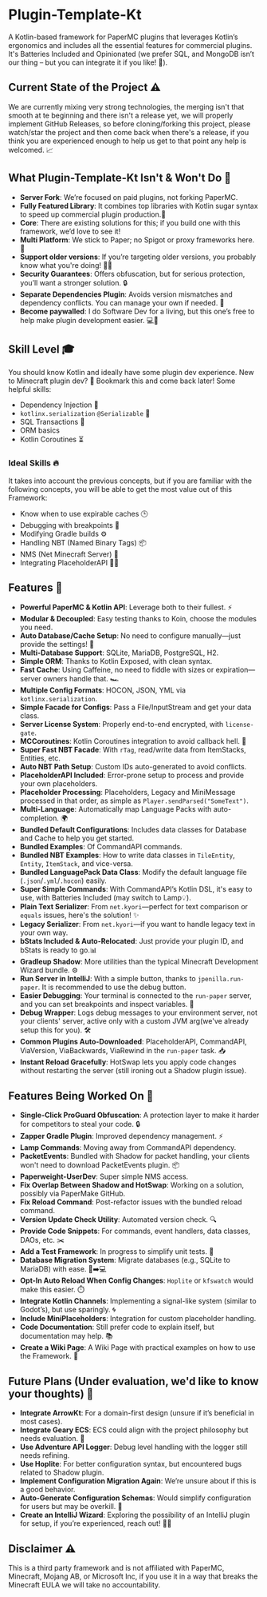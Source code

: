 # Plugin-Template-Kt

A Kotlin-based framework for PaperMC plugins that leverages Kotlin’s ergonomics and includes all the essential features for commercial plugins. It's Batteries Included and Opinionated (we prefer SQL, and MongoDB isn’t our thing – but you can integrate it if you like! 🚀).

## Current State of the Project ⚠️

We are currently mixing very strong technologies, the merging isn't that smooth at te beginning and there isn't a release yet, we will properly implement GitHub Releases, so before cloning/forking this project, please watch/star the project and then come back when there's a release, if you think you are experienced enough to help us get to that point any help is welcomed. 📈

## What Plugin-Template-Kt Isn't & Won't Do 🚫

- **Server Fork**: We’re focused on paid plugins, not forking PaperMC.
- **Fully Featured Library**: It combines top libraries with Kotlin sugar syntax to speed up commercial plugin production.🍯
- **Core**: There are existing solutions for this; if you build one with this framework, we’d love to see it!
- **Multi Platform**: We stick to Paper; no Spigot or proxy frameworks here. 🧱
- **Support older versions**: If you’re targeting older versions, you probably know what you're doing! 🧙‍♂️
- **Security Guarantees**: Offers obfuscation, but for serious protection, you’ll want a stronger solution. 🔒
- **Separate Dependencies Plugin**: Avoids version mismatches and dependency conflicts. You can manage your own if needed. 🔄
- **Become paywalled**: I do Software Dev for a living, but this one’s free to help make plugin development easier. 💻💸

## Skill Level 🎓

You should know Kotlin and ideally have some plugin dev experience. New to Minecraft plugin dev? 🌱 Bookmark this and come back later! Some helpful skills:

- Dependency Injection 🧩
- `kotlinx.serialization` `@Serializable` 📝
- SQL Transactions 💾
- ORM basics
- Kotlin Coroutines ⏳

### Ideal Skills 🔥

It takes into account the previous concepts, but if you are familiar with the following concepts, you will be able to get the most value out of this Framework:

- Know when to use expirable caches 🕒
- Debugging with breakpoints 🐞
- Modifying Gradle builds ⚙️
- Handling NBT (Named Binary Tags) 📦
- NMS (Net Minecraft Server) 📡
- Integrating PlaceholderAPI 🧩🔄

## Features 🎉

- **Powerful PaperMC & Kotlin API**: Leverage both to their fullest. ⚡
- **Modular & Decoupled**: Easy testing thanks to Koin, choose the modules you need.
- **Auto Database/Cache Setup**: No need to configure manually—just provide the settings! 💾
- **Multi-Database Support**: SQLite, MariaDB, PostgreSQL, H2.
- **Simple ORM**: Thanks to Kotlin Exposed, with clean syntax.
- **Fast Cache**: Using Caffeine, no need to fiddle with sizes or expiration—server owners handle that. 🏎️
- **Multiple Config Formats**: HOCON, JSON, YML via `kotlinx.serialization`.
- **Simple Facade for Configs**: Pass a File/InputStream and get your data class.
- **Server License System**: Properly end-to-end encrypted, with `license-gate`.
- **MCCoroutines**: Kotlin Coroutines integration to avoid callback hell. 🙌
- **Super Fast NBT Facade**: With `rTag`, read/write data from ItemStacks, Entities, etc.
- **Auto NBT Path Setup**: Custom IDs auto-generated to avoid conflicts.
- **PlaceholderAPI Included**: Error-prone setup to process and provide your own placeholders.
- **Placeholder Processing**: Placeholders, Legacy and MiniMessage processed in that order, as simple as `Player.sendParsed("SomeText")`.
- **Multi-Language**: Automatically map Language Packs with auto-completion. 🌍
- **Bundled Default Configurations**: Includes data classes for Database and Cache to help you get started.
- **Bundled Examples**: Of CommandAPI commands.
- **Bundled NBT Examples**: How to write data classes in `TileEntity`, `Entity`, `ItemStack`, and vice-versa.
- **Bundled LanguagePack Data Class**: Modify the default language file  (`.json`/`.yml`/`.hocon`) easily.
- **Super Simple Commands**: With CommandAPI’s Kotlin DSL, it's easy to use, with Batteries Included (may switch to Lamp💡).
- **Plain Text Serializer**: From `net.kyori`—perfect for text comparison or `equals` issues, here's the solution! ✨
- **Legacy Serializer**: From `net.kyori`—if you want to handle legacy text in your own way.
- **bStats Included & Auto-Relocated**: Just provide your plugin ID, and bStats is ready to go.📊
- **Gradleup Shadow**: More utilities than the typical Minecraft Development Wizard bundle. ⚙️
- **Run Server in IntelliJ**: With a simple button, thanks to `jpenilla.run-paper`. It is recommended to use the debug button.
- **Easier Debugging**: Your terminal is connected to the `run-paper` server, and you can set breakpoints and inspect variables. 🐞
- **Debug Wrapper**: Logs debug messages to your environment server, not your clients' server, active only with a custom JVM arg(we've already setup this for you). 🛠️
- **Common Plugins Auto-Downloaded**: PlaceholderAPI, CommandAPI, ViaVersion, ViaBackwards, ViaRewind in the `run-paper` task. 📥
- **Instant Reload Gracefully**: HotSwap lets you apply code changes without restarting the server (still ironing out a Shadow plugin issue).

## Features Being Worked On 🔨

- **Single-Click ProGuard Obfuscation**: A protection layer to make it harder for competitors to steal your code. 🔒
- **Zapper Gradle Plugin**: Improved dependency management. ⚡
- **Lamp Commands**: Moving away from CommandAPI dependency.
- **PacketEvents**: Bundled with Shadow for packet handling, your clients won't need to download PacketEvents plugin. 📦
- **Paperweight-UserDev**: Super simple NMS access.
- **Fix Overlap Between Shadow and HotSwap**: Working on a solution, possibly via PaperMake GitHub.
- **Fix Reload Command**: Post-refactor issues with the bundled reload command.
- **Version Update Check Utility**: Automated version check. 🔍
- **Provide Code Snippets**: For commands, event handlers, data classes, DAOs, etc. ✂️
- **Add a Test Framework**: In progress to simplify unit tests. 🧪
- **Database Migration System**: Migrate databases (e.g., SQLite to MariaDB) with ease. 💾➡️💻
- **Opt-In Auto Reload When Config Changes**: `Hoplite` or `kfswatch` would make this easier. ⏱️
- **Integrate Kotlin Channels**:  Implementing a signal-like system (similar to Godot’s), but use sparingly. 🌀
- **Include MiniPlaceholders**: Integration for custom placeholder handling.
- **Code Documentation**:  Still prefer code to explain itself, but documentation may help. 📚
- **Create a Wiki Page**: A Wiki Page with practical examples on how to use the Framework. 📖

## Future Plans (Under evaluation, we'd like to know your thoughts) 🤔


- **Integrate ArrowKt**: For a domain-first design (unsure if it’s beneficial in most cases).
- **Integrate Geary ECS**:  ECS could align with the project philosophy but needs evaluation. 🧭
- **Use Adventure API Logger**: Debug level handling with the logger still needs refining.
- **Use Hoplite**: For better configuration syntax, but encountered bugs related to Shadow plugin.
- **Implement Configuration Migration Again**: We’re unsure about if this is a good behavior.
- **Auto-Generate Configuration Schemas**: Would simplify configuration for users but may be overkill. 🧰
- **Create an IntelliJ Wizard**: Exploring the possibility of an IntelliJ plugin for setup, if you’re experienced, reach out! 🧙‍♂️


## Disclaimer ⚠️

This is a third party framework and is not affiliated with PaperMC, Minecraft, Mojang AB, or Microsoft Inc, if you use it in a way that breaks the Minecraft EULA we will take no accountability.
